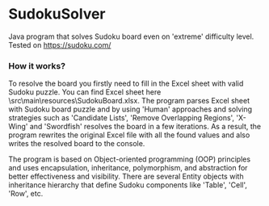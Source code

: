 # SudokuSolver

Java program that solves Sudoku board even on 'extreme' difficulty level.
Tested on https://sudoku.com/

### How it works?

To resolve the board you firstly need to fill in the Excel sheet with valid Sudoku puzzle. You can find Excel sheet here
\src\main\resources\SudokuBoard.xlsx. The program parses Excel sheet with Sudoku board puzzle and by using 'Human'
approaches and solving strategies such as 'Candidate Lists', 'Remove Overlapping Regions', 'X-Wing' and 'Swordfish'
resolves the board in a few iterations.
As a result, the program rewrites the original Excel file with all the found values and also writes the resolved board
to the console.

The program is based on Object-oriented programming (OOP) principles and uses encapsulation, inheritance, polymorphism,
and abstraction for better effectiveness and visibility.
There are several Entity objects with inheritance hierarchy that define Sudoku components like 'Table', 'Cell', 'Row',
etc.